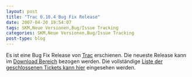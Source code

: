 ```yaml
---
layout: post
title: "Trac 0.10.4 Bug Fix Release"
date: 2007-04-20 19:54:07
tags: SKM,Neue Versionen,Bug/Issue Tracking
categories: SKM,Neue Versionen,Bug/Issue Tracking
post-type: blog
---
```

Es ist eine Bug Fix Release von [Trac](http://trac.edgewall.com "Trac") erschienen. Die neueste Release 
kann im [Download Bereich]( http://trac.edgewall.org/wiki/TracDownload "Download Bereich") bezogen werden. Die vollständige 
[Liste der geschlossenen Tickets kann hier](http://trac.edgewall.org/query?status=closed&milestone=0.10.4 "Liste der geschlossenen Tickets kann hier") eingesehen werden.
